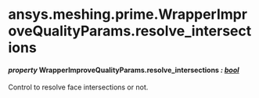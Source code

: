 # ansys.meshing.prime.WrapperImproveQualityParams.resolve_intersections

#### *property* WrapperImproveQualityParams.resolve_intersections *: [bool](https://docs.python.org/3.11/library/functions.html#bool)*

Control to resolve face intersections or not.

<!-- !! processed by numpydoc !! -->
